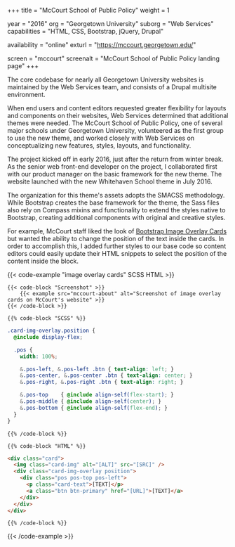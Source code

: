 +++
title = "McCourt School of Public Policy"
weight = 1

year = "2016"
org = "Georgetown University"
suborg = "Web Services"
capabilities = "HTML, CSS, Bootstrap, jQuery, Drupal"

availability = "online"
exturl = "https://mccourt.georgetown.edu/"

screen = "mccourt"
screenalt = "McCourt School of Public Policy landing page"
+++

The core codebase for nearly all Georgetown University websites is maintained by the Web Services team, and consists of a Drupal multisite environment. 

When end users and content editors requested greater flexibility for layouts and components on their websites, Web Services determined that additional themes were needed. The McCourt School of Public Policy, one of several major schools under Georgetown University, volunteered as the first group to use the new theme, and worked closely with Web Services on conceptualizing new features, styles, layouts, and functionality.

The project kicked off in early 2016, just after the return from winter break. As the senior web front-end developer on the project, I collaborated first with our product manager on the basic framework for the new theme. The website launched with the new Whitehaven School theme in July 2016.

The organization for this theme's assets adopts the SMACSS methodology. While Bootstrap creates the base framework for the theme, the Sass files also rely on Compass mixins and functionality to extend the styles native to Bootstrap, creating additional components with original and creative styles.

For example, McCourt staff liked the look of [Bootstrap Image Overlay Cards](https://v4-alpha.getbootstrap.com/components/card/#image-overlays) but wanted the ability to change the position of the text inside the cards. In order to accomplish this, I added further styles to our base code so content editors could easily update their HTML snippets to select the position of the content inside the block.



{{< code-example "image overlay cards" SCSS HTML >}}

    {{< code-block "Screenshot" >}}
        {{< example src="mccourt-about" alt="Screenshot of image overlay cards on McCourt's website" >}}
    {{< /code-block >}}
    
    {{% code-block "SCSS" %}}
```scss
.card-img-overlay.position {
  @include display-flex;

  .pos {
    width: 100%;

    &.pos-left, &.pos-left .btn { text-align: left; }
    &.pos-center, &.pos-center .btn { text-align: center; }
    &.pos-right, &.pos-right .btn { text-align: right; }

    &.pos-top    { @include align-self(flex-start); }
    &.pos-middle { @include align-self(center); }
    &.pos-bottom { @include align-self(flex-end); }
  }
}
```
    {{% /code-block %}}
    
    {{% code-block "HTML" %}}
```html
<div class="card">
  <img class="card-img" alt="[ALT]" src="[SRC]" />
  <div class="card-img-overlay position">
    <div class="pos pos-top pos-left">
      <p class="card-text">[TEXT]</p>
      <a class="btn btn-primary" href="[URL]">[TEXT]</a>
    </div>
  </div>
</div>
```
    {{% /code-block %}}

{{< /code-example >}}